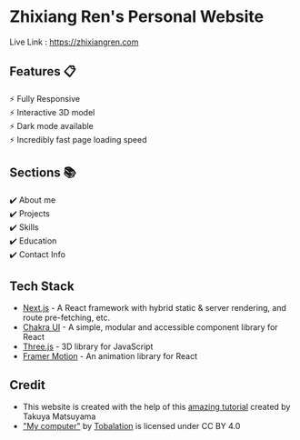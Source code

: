 # Zhixiang Ren's Personal Website 
Live Link : https://zhixiangren.com

## Features 📋
⚡️ Fully Responsive<br>
⚡️ Interactive 3D model<br>
⚡️ Dark mode available <br>
⚡️ Incredibly fast page loading speed


## Sections 📚
✔️ About me\
✔️ Projects \
✔️ Skills \
✔️ Education\
✔️ Contact Info

## Tech Stack
- [Next.js](https://nextjs.org/) - A React framework with hybrid static & server rendering, and route pre-fetching, etc.
- [Chakra UI](https://chakra-ui.com/) - A simple, modular and accessible component library for React
- [Three.js](https://threejs.org/) - 3D library for JavaScript
- [Framer Motion](https://www.framer.com/motion/) - An animation library for React
## Credit
* This website is created with the help of this [amazing tutorial](https://www.youtube.com/watch?v=bSMZgXzC9AA&t=4617s) created by Takuya Matsuyama
* ["My computer"](https://sketchfab.com/3d-models/my-computer-ab309ab0cf094372b6f1b26b91c35eca) by [Tobalation](https://sketchfab.com/tobalation) is licensed under CC BY 4.0
